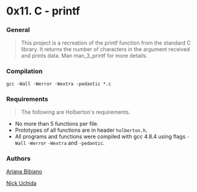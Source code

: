 # 0x11. C - printf

### General
> This project is a recreation of the printf function from the standard C library. It returns the number of characters in the argument received and prints data. Man man_3_printf for more details.

### Compilation
```
gcc -Wall -Werror -Wextra -pedantic *.c
```

### Requirements
> The following are Holberton's requirements.
- No more than 5 functions per file.
- Prototypes of all functions are in header `holberton.h`.
- All programs and functions were compiled with gcc 4.8.4 using flags `-Wall` `-Werror` `-Wextra` and `-pedantic`.

### Authors

[Ariana Bibiano](https://github.com/ariana124)

[Nick Uchida](https://github.com/nickuchida)
